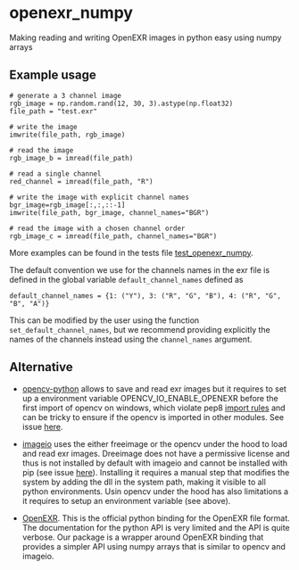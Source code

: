 # openexr_numpy

Making reading and writing OpenEXR images in python easy using numpy arrays

## Example usage 

```
# generate a 3 channel image
rgb_image = np.random.rand(12, 30, 3).astype(np.float32)
file_path = "test.exr"

# write the image
imwrite(file_path, rgb_image)

# read the image
rgb_image_b = imread(file_path)

# read a single channel
red_channel = imread(file_path, "R")

# write the image with explicit channel names
bgr_image=rgb_image[:,:,::-1]
imwrite(file_path, bgr_image, channel_names="BGR")

# read the image with a chosen channel order
rgb_image_c = imread(file_path, channel_names="BGR")
```
More examples can be found in the tests file [test_openexr_numpy](tests/test_openexr_numpy.py).

The default convention we use for the channels names in the exr file is defined
in the global variable `default_channel_names` defined as
```
default_channel_names = {1: ("Y"), 3: ("R", "G", "B"), 4: ("R", "G", "B", "A")}
```
This can be modified by the user using the function `set_default_channel_names`, but we recommend providing explicitly the names of the channels instead using the `channel_names` argument.

## Alternative

* [opencv-python](https://pypi.org/project/opencv-python/) allows to save and read exr images but it requires to 
set up a environment variable OPENCV_IO_ENABLE_OPENEXR before the first import of opencv on windows,  which violate pep8 [import rules](https://peps.python.org/pep-0008/#imports) and can be tricky to ensure if the opencv is imported in other modules. See issue [here](https://github.com/opencv/opencv/issues/24470).

* [imageio](https://imageio.readthedocs.io/en/stable/) uses the either freeimage or the opencv under the hood to load and read exr images. Dreeimage does not have a permissive license and thus is not installed by default with imageio and cannot be installed with pip (see issue [here](https://github.com/imageio/imageio/issues/809)). Installing it requires a manual step that modifies the system by adding the dll in the system path, making it visible to all python environments. Usin opencv under the hood has also limitations a it requires to setup an environment variable (see above). 

* [OpenEXR](https://pypi.org/project/OpenEXR/). This is the official python binding for the OpenEXR file format. The documentation for the python API is very limited and the API is quite verbose. Our package is a wrapper around OpenEXR binding that provides a simpler API using numpy arrays that is similar to opencv and imageio.  



